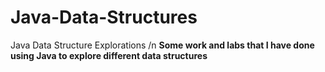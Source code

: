 # Java-Data-Structures
Java Data Structure Explorations
/n
**Some work and labs that I have done using Java to explore different data structures**
